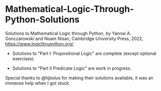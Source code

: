 # Mathematical-Logic-Through-Python-Solutions
Solutions to Mathematical Logic through Python, by Yannai A. Gonczarowski and Noam Nisan, Cambridge University Press, 2022, https://www.logicthrupython.org/

- Solutions to "Part I: Propositional Logic" are complete (except optional exercises).

- Solutions to "Part II Predicate Logic" are work in progress.

Special thanks to @hjbolus for making their solutions available, it was an immense help when I got stuck.
